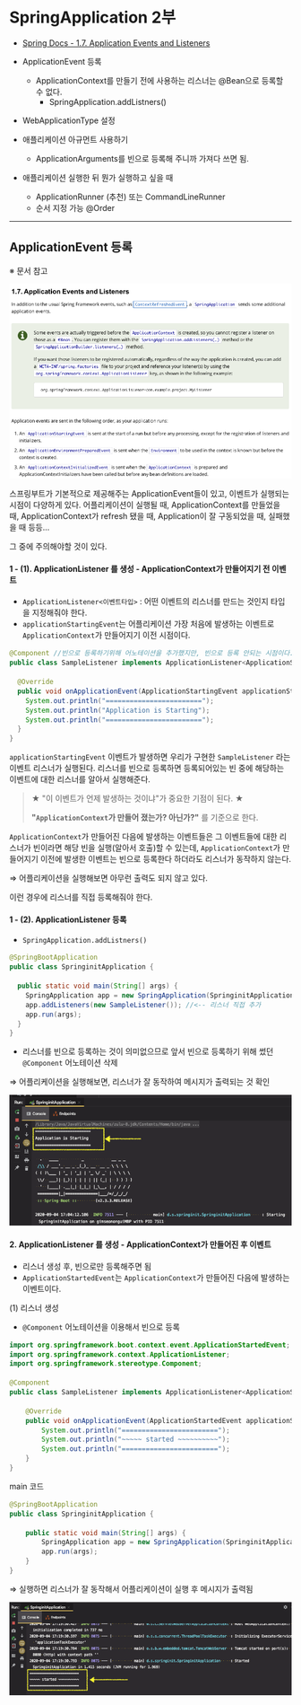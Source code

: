 # SpringApplication 2부

* [Spring Docs - 1.7. Application Events and Listeners](https://docs.spring.io/spring-boot/docs/current/reference/html/spring-boot-features.html#boot-features-spring-application)

* ApplicationEvent 등록
  * ApplicationContext를 만들기 전에 사용하는 리스너는 @Bean으로 등록할 수 없다.
    * SpringApplication.addListners()

* WebApplicationType 설정 
* 애플리케이션 아규먼트 사용하기
  * ApplicationArguments를 빈으로 등록해 주니까 가져다 쓰면 됨. 
* 애플리케이션 실행한 뒤 뭔가 실행하고 싶을 때
  * ApplicationRunner (추천) 또는 CommandLineRunner
  * 순서 지정 가능 @Order

---

## ApplicationEvent 등록

※ 문서 참고

![image-20200904164708988](images/image-20200904164708988.png)



스프링부트가 기본적으로 제공해주는 ApplicationEvent들이 있고, 이벤트가 실행되는 시점이 다양하게 있다. 어플리케이션이 실행될 때, ApplicationContext를 만들었을 때, ApplicationContext가 refresh 됐을 때, Application이 잘 구동되었을 때, 실패했을 때 등등...

그 중에 주의해야할 것이 있다.



#### 1 - (1). ApplicationListener 를 생성 - ApplicationContext가 만들어지기 전 이벤트

* `ApplicationListener<이벤트타입>` : 어떤 이벤트의 리스너를 만드는 것인지 타입을 지정해줘야 한다.
* `applicationStartingEvent`는 어플리케이션 가장 처음에 발생하는 이벤트로  `ApplicationContext`가 만들어지기 이전 시점이다.

```java
@Component //빈으로 등록하기위해 어노테이션을 추가했지만, 빈으로 등록 안되는 시점이다.
public class SampleListener implements ApplicationListener<ApplicationStartingEvent> {

  @Override
  public void onApplicationEvent(ApplicationStartingEvent applicationStartingEvent) {
    System.out.println("========================");
    System.out.println("Application is Starting");
    System.out.println("========================");
  }
}
```

`applicationStartingEvent` 이벤트가 발생하면 우리가 구현한 `SampleListener` 라는 이벤트 리스너가 실행된다. 리스너를 빈으로 등록하면 등록되어있는 빈 중에 해당하는 이벤트에 대한 리스너를 알아서 실행해준다.



> ★ "이 이벤트가 언제 발생하는 것이냐"가 중요한 기점이 된다. ★ 
>
> **"`ApplicationContext`가 만들어 졌는가? 아닌가?"** 를 기준으로 한다.

`ApplicationContext`가 만들어진 다음에 발생하는 이벤트들은 그 이벤트들에 대한 리스너가 빈이라면 해당 빈을 실행(알아서 호출)할 수 있는데, `ApplicationContext`가 만들어지기 이전에 발생한 이벤트는 빈으로 등록한다 하더라도 리스너가 동작하지 않는다.



⇒ 어플리케이션을 실행해보면 아무런 출력도 되지 않고 있다.

이런 경우에 리스너를 직접 등록해줘야 한다.



#### 1 - (2). ApplicationListener 등록

* `SpringApplication.addListners()`

```java
@SpringBootApplication
public class SpringinitApplication {

  public static void main(String[] args) {
    SpringApplication app = new SpringApplication(SpringinitApplication.class);
    app.addListeners(new SampleListener()); //<-- 리스너 직접 추가
    app.run(args);
  }
}
```

* 리스너를 빈으로 등록하는 것이 의미없으므로 앞서 빈으로 등록하기 위해 썼던 `@Component` 어노테이션 삭제



⇒ 어플리케이션을 실행해보면, 리스너가 잘 동작하여 메시지가 출력되는 것 확인

![image-20200904170450843](images/image-20200904170450843.png)



#### 2. ApplicationListener 를 생성 - ApplicationContext가 만들어진 후 이벤트

* 리스너 생성 후, 빈으로만 등록해주면 됨
* `ApplicationStartedEvent`는 `ApplicationContext`가 만들어진 다음에 발생하는 이벤트이다.

(1) 리스너 생성

* `@Component` 어노테이션을 이용해서 빈으로 등록

```java
import org.springframework.boot.context.event.ApplicationStartedEvent;
import org.springframework.context.ApplicationListener;
import org.springframework.stereotype.Component;

@Component
public class SampleListener implements ApplicationListener<ApplicationStartedEvent> {

    @Override
    public void onApplicationEvent(ApplicationStartedEvent applicationStartedEvent) {
        System.out.println("========================");
        System.out.println("~~~~~ started ~~~~~~~~~~");
        System.out.println("========================");
    }
}
```

main 코드

```java
@SpringBootApplication
public class SpringinitApplication {

    public static void main(String[] args) {
        SpringApplication app = new SpringApplication(SpringinitApplication.class);
        app.run(args);
    }
}
```



⇒ 실행하면 리스너가 잘 동작해서 어플리케이션이 실행 후 메시지가 출력됨

![image-20200904172113694](images/image-20200904172113694.png)

